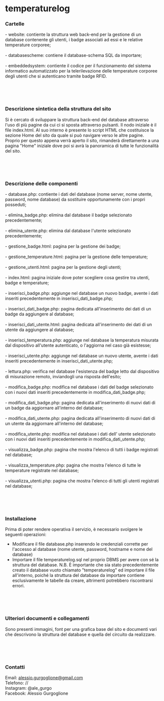 <h1>temperaturelog</h1>

<h3><b>Cartelle</b></h3>
- website: contiente la struttura web back-end per la gestione di un database contenente gli utenti, i badge associati ad essi e le relative temperature corporee;
<br><br>
- databasescheme: contiene il database-schema SQL da importare;
<br><br>
- embeddedsystem: contiente il codice per il funzionamento del sistema informatico automatizzato per la telerilevazione delle temperature corporee degli utenti che si autenticano tramite badge RFID.
<br><br>

<br><br>
<h3><b>Descrizione sintetica della struttura del sito</b></h3>
Si è cercato di sviluppare la struttura back-end del database attraverso l'uso di più pagine da cui ci si sposta attraverso pulsanti. 
Il nodo iniziale è il file index.html. Al suo interno è presente lo script HTML che costituisce la sezione Home del sito da quale si può navigare verso le altre pagine.
Proprio per questo appena verrà aperto il sito, rimanderà direttamente a una pagina "Home" iniziale dove poi si avrà la panoramica di tutte le funzionalità del sito.

<br><br><br>
<h3><b>Descrizione delle componenti</b></h3>
- database.php: contiente i dati del database (nome server, nome utente, password, nome database) da sostituire opportunamente con i propri posseduti;
<br><br>
- elimina_badge.php: elimina dal database il badge selezionato precedentemente;
<br><br>
- elimina_utente.php: elimina dal database l'utente selezionato precedentemente;
<br><br>
- gestione_badge.html: pagina per la gestione dei badge;
<br><br>
- gestione_temperature.html: pagina per la gestione delle temperature;
<br><br>
- gestione_utenti.html: pagina per la gestione degli utenti;
<br><br>
- index.html: pagina iniziale dove poter scegliere cosa gestire tra utenti, badge e temperature;
<br><br>
- inserisci_badge.php: aggiunge nel database un nuovo badge, avente i dati inseriti precedentemente in inserisci_dati_badge.php;
<br><br>
- inserisci_dati_badge.php: pagina dedicata all'inserimento dei dati di un badge da aggiungere al database;
<br><br>
- inserisci_dati_utente.html: pagina dedicata all'inserimento dei dati di un utente da aggiungere al database;
<br><br>
- inserisci_temperatura.php: aggiunge nel database la temperatura misurata dal dispositivo all'utente autenticato, o l'aggiorna nel caso già esistesse;
<br><br>
- inserisci_utente.php: aggiunge nel database un nuovo utente, avente i dati inseriti precedentemente in inserisci_dati_utente.php;
<br><br>
- lettura.php: verifica nel database l'esistenza del badge letto dal dispositivo di misurazione remoto, inviandogli una risposta dell'esito;
<br><br>
- modifica_badge.php: modifica nel database i dati del badge selezionato con i nuovi dati inseriti precedentemente in modifica_dati_badge.php;
<br><br>
- modifica_dati_badge.php: pagina dedicata all'inserimento di nuovi dati di un badge da aggiornare all'interno del database;
<br><br>
- modifica_dati_utente.php: pagina dedicata all'inserimento di nuovi dati di un utente da aggiornare all'interno del database;
<br><br>
- modifica_utente.php: modifica nel database i dati dell' utente selezionato con i  nuovi dati inseriti precedentemente in modifica_dati_utente.php;
<br><br>
- visualizza_badge.php: pagina che mostra l'elenco di tutti i badge registrati nel database;
<br><br>
- visualizza_temperature.php: pagina che mostra l'elenco di tutte le temperature registrate nel database;
<br><br>
- visualizza_utenti.php: pagina che mostra l'elenco di tutti gli utenti registrati nel database;

<br><br><br>
<b><h3>Installazione</b></h3>
Prima di poter rendere operativa il servizio, è necessario svolgere le seguenti operazioni:
- Modificare il file database.php inserendo le credenziali corrette per l'accesso al database (nome utente, password, hostname e nome del database)
- Importare il file temperaturelog.sql nel proprio DBMS per avere con sé la struttura del database.
N.B. È importante che sia stato precedentemente creato il database vuoto chiamato "temperaturelog" ed importare il file all'interno, poiché la struttura del database da importare contiene esclusivamente le tabelle da creare, altrimenti potrebbero riscontrarsi errori.

<br><br><br>
<b><h3>Ulteriori documenti e collegamenti</b></h3>
Sono presenti immagini, font per una grafica base del sito e documenti vari che descrivono la struttura del database e quella del circuito da realizzare.

<br><br><br>
<b><h3>Contatti</b></h3>
Email: alessio.gurgoglione@gmail.com
<br>
Telefono: //
<br>
Instagram: @ale_gurgo
<br>
Facebook: Alessio Gurgoglione
<br>
